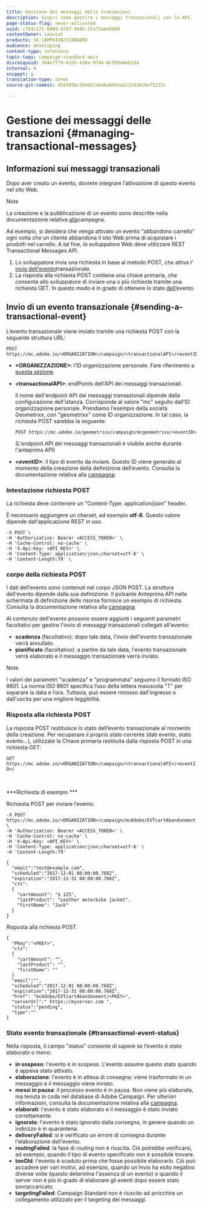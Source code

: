 ```yaml
---
title: Gestione dei messaggi delle transazioni
description: Scopri come gestire i messaggi transazionali con le API.
page-status-flag: never-activated
uuid: c7b9c171-0409-4707-9d45-3fa72aee8008
contentOwner: sauviat
products: SG_CAMPAIGN/STANDARD
audience: developing
content-type: reference
topic-tags: campaign-standard-apis
discoiquuid: 304e7779-42d2-430a-9704-8c599a4eb1da
internal: n
snippet: y
translation-type: tm+mt
source-git-commit: d54f036c394db7abdba805ea2c21436c0ef5212c

---
```



# Gestione dei messaggi delle transazioni {#managing-transactional-messages}

## Informazioni sui messaggi transazionali

Dopo aver creato un evento, dovrete integrare l’attivazione di questo evento nel sito Web.

>[!NOTE]
>
>La creazione e la pubblicazione di un evento sono descritte nella documentazione relativa <a href="https://helpx.adobe.com/campaign/standard/administration/using/configuring-transactional-messaging.html">alla</a>campagna.

Ad esempio, si desidera che venga attivato un evento &quot;abbandono carrello&quot; ogni volta che un cliente abbandona il sito Web prima di acquistare i prodotti nel carrello. A tal fine, lo sviluppatore Web deve utilizzare REST Transactional Messages API.

1. Lo sviluppatore invia una richiesta in base al metodo POST, che attiva l&#39; [invio dell&#39;evento](#sending-a-transactional-event)transazionale.
1. La risposta alla richiesta POST contiene una chiave primaria, che consente allo sviluppatore di inviare una o più richieste tramite una richiesta GET. In questo modo è in grado di ottenere lo stato [dell’](#transactional-event-status)evento.

## Invio di un evento transazionale {#sending-a-transactional-event}

L’evento transazionale viene inviato tramite una richiesta POST con la seguente struttura URL:

```
POST https://mc.adobe.io/<ORGANIZATION>/campaign/<transactionalAPI>/<eventID>
```

* **&lt;ORGANIZZAZIONE>**: l’ID organizzazione personale. Fare riferimento a [questa sezione](../../api/using/must-read.md).

* **&lt;transactionalAPI>**: endPoints dell&#39;API dei messaggi transazionali.

   Il nome dell&#39;endpoint API dei messaggi transazionali dipende dalla configurazione dell&#39;istanza. Corrisponde al valore &quot;mc&quot; seguito dall’ID organizzazione personale. Prendiamo l’esempio della società Geometrixx, con &quot;geometrixx&quot; come ID organizzazione. In tal caso, la richiesta POST sarebbe la seguente:

   `POST https://mc.adobe.io/geometrixx/campaign/mcgeometrixx/<eventID>`

   (L&#39;endpoint API dei messaggi transazionali è visibile anche durante l&#39;anteprima API)

* **&lt;eventID>**: il tipo di evento da inviare. Questo ID viene generato al momento della creazione della definizione dell’evento. Consulta la documentazione relativa alla [campagna](https://helpx.adobe.com/campaign/standard/administration/using/configuring-transactional-messaging.html).

### Intestazione richiesta POST

La richiesta deve contenere un &quot;Content-Type: application/json&quot; header.

È necessario aggiungere un charset, ad esempio **utf-8**. Questo valore dipende dall’applicazione REST in uso.

```
-X POST \
-H 'Authorization: Bearer <ACCESS_TOKEN>' \
-H 'Cache-Control: no-cache' \
-H 'X-Api-Key: <API_KEY>' \
-H 'Content-Type: application/json;charset=utf-8' \
-H 'Content-Length:79' \
```

### corpo della richiesta POST

I dati dell’evento sono contenuti nel corpo JSON POST. La struttura dell&#39;evento dipende dalla sua definizione. Il pulsante Anteprima API nella schermata di definizione delle risorse fornisce un esempio di richiesta. Consulta la documentazione relativa alla [campagna](https://helpx.adobe.com/campaign/standard/administration/using/configuring-transactional-messaging.html).

Al contenuto dell&#39;evento possono essere aggiunti i seguenti parametri facoltativi per gestire l&#39;invio di messaggi transazionali collegati all&#39;evento:

* **scadenza** (facoltativo): dopo tale data, l&#39;invio dell&#39;evento transazionale verrà annullato.
* **pianificato** (facoltativo): a partire da tale data, l&#39;evento transazionale verrà elaborato e il messaggio transazionale verrà inviato.

>[!NOTE]
>
>I valori dei parametri &quot;scadenza&quot; e &quot;programmata&quot; seguono il formato ISO 8601. La norma ISO 8601 specifica l’uso della lettera maiuscola &quot;T&quot; per separare la data e l’ora. Tuttavia, può essere rimosso dall&#39;ingresso o dall&#39;uscita per una migliore leggibilità.

### Risposta alla richiesta POST

La risposta POST restituisce lo stato dell’evento transazionale al momento della creazione. Per recuperare il proprio stato corrente (dati evento, stato evento...), utilizzate la Chiave primaria restituita dalla risposta POST in una richiesta GET:

`GET https://mc.adobe.io/<ORGANIZATION>/campaign/<transactionalAPI>/<eventID>/`

<br/>

***Richiesta di esempio ***

Richiesta POST per inviare l’evento.

```
-X POST https://mc.adobe.io/<ORGANIZATION>/campaign/mcAdobe/EVTcartAbandonment \
-H 'Authorization: Bearer <ACCESS_TOKEN>' \
-H 'Cache-Control: no-cache' \
-H 'X-Api-Key: <API_KEY>' \
-H 'Content-Type: application/json;charset=utf-8' \
-H 'Content-Length:79'

{
  "email":"test@example.com",
  "scheduled":"2017-12-01 08:00:00.768Z",
  "expiration":"2017-12-31 08:00:00.768Z",
  "ctx":
  {
    "cartAmount": "$ 125",
    "lastProduct": "Leather motorbike jacket",
    "firstName": "Jack"
  }
}
```

Risposta alla richiesta POST.

```
{
  "PKey":"<PKEY>",
  "ctx":
  {
    "cartAmount": "",
    "lastProduct": "",
    "firstName": ""
  }
  "email":"",
  "scheduled":"2017-12-01 08:00:00.768Z",
  "expiration":"2017-12-31 08:00:00.768Z",
  "href": "mcAdobe/EVTcartAbandonment/<PKEY>",
  "serverUrl":" https://myserver.com ",
  "status":"pending",
  "type":""
}
```

### Stato evento transazionale {#transactional-event-status}

Nella risposta, il campo &quot;status&quot; consente di sapere se l’evento è stato elaborato o meno:

* **in sospeso**: l&#39;evento è in sospeso. L&#39;evento assume questo stato quando è appena stato attivato.
* **elaborazione**: l&#39;evento è in attesa di consegna; viene trasformato in un messaggio e il messaggio viene inviato.
* **messi in pausa**: il processo evento è in pausa. Non viene più elaborata, ma tenuta in coda nel database di Adobe Campaign. Per ulteriori informazioni, consulta la documentazione relativa alla [campagna](https://helpx.adobe.com/campaign/standard/channels/using/event-transactional-messages.html#unpublishing-a-transactional-message).
* **elaborati**: l&#39;evento è stato elaborato e il messaggio è stato inviato correttamente.
* **ignorato**: l&#39;evento è stato ignorato dalla consegna, in genere quando un indirizzo è in quarantena.
* **deliveryFailed**: si è verificato un errore di consegna durante l&#39;elaborazione dell&#39;evento.
* **routingFailed**: la fase di routing non è riuscita. Ciò potrebbe verificarsi, ad esempio, quando il tipo di evento specificato non è possibile trovare.
* **tooOld**: l&#39;evento è scaduto prima che fosse possibile elaborarlo. Ciò può accadere per vari motivi, ad esempio, quando un&#39;invio ha esito negativo diverse volte (questo determina l&#39;assenza di un evento) o quando il server non è più in grado di elaborare gli eventi dopo essere stato sovraccaricato.
* **targetingFailed**: Campaign Standard non è riuscito ad arricchire un collegamento utilizzato per il targeting dei messaggi.

